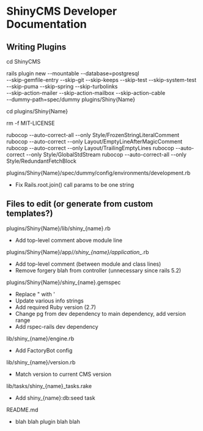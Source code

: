 # ShinyCMS Developer Documentation

## Writing Plugins

cd ShinyCMS

rails plugin new --mountable --database=postgresql \
  --skip-gemfile-entry --skip-git --skip-keeps --skip-test --skip-system-test \
  --skip-puma --skip-spring --skip-turbolinks \
  --skip-action-mailer --skip-action-mailbox --skip-action-cable \
  --dummy-path=spec/dummy plugins/Shiny{Name}

cd plugins/Shiny{Name}

rm -f MIT-LICENSE

rubocop --auto-correct-all --only Style/FrozenStringLiteralComment
rubocop --auto-correct --only Layout/EmptyLineAfterMagicComment
rubocop --auto-correct --only Layout/TrailingEmptyLines
rubocop --auto-correct --only Style/GlobalStdStream
rubocop --auto-correct-all --only Style/RedundantFetchBlock

plugins/Shiny{Name}/spec/dummy/config/environments/development.rb
* Fix Rails.root.join() call params to be one string

## Files to edit (or generate from custom templates?)

plugins/Shiny{Name}/lib/shiny_{name}.rb
* Add top-level comment above module line

plugins/Shiny{Name}/app/*/shiny_{name}/application_*.rb
* Add top-level comment (between module and class lines)
* Remove forgery blah from controller (unnecessary since rails 5.2)

plugins/Shiny{Name}/shiny_{name}.gemspec
* Replace " with '
* Update various info strings
* Add required Ruby version (2.7)
* Change pg from dev dependency to main dependency, add version range
* Add rspec-rails dev dependency

lib/shiny_{name}/engine.rb
* Add FactoryBot config

lib/shiny_{name}/version.rb
* Match version to current CMS version

lib/tasks/shiny_{name}_tasks.rake
* Add shiny_{name}:db:seed task

README.md
* blah blah plugin blah blah

